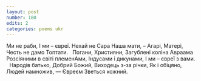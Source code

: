 ```yaml
---
layout: post
number: 180
edits: 2
categories: poems ukr
---
```


Ми не раби,
І ми – євреї.
Нехай не Сара
Наша мати, –
Агарі,
Матері,
Честь не дамо
Топтати.
 
Погани,
Християни,
Загублені коліна
Авраама
Розcіяними в світі племенАми,
Індусами і дикунами,
І ми – євреї з вами.
 
Народів батько,
Добрий Божий,
Виходець з-за річки,
Як і обіцяно,
Людей намножив, —
Євреєм 
Зветься кожний.
